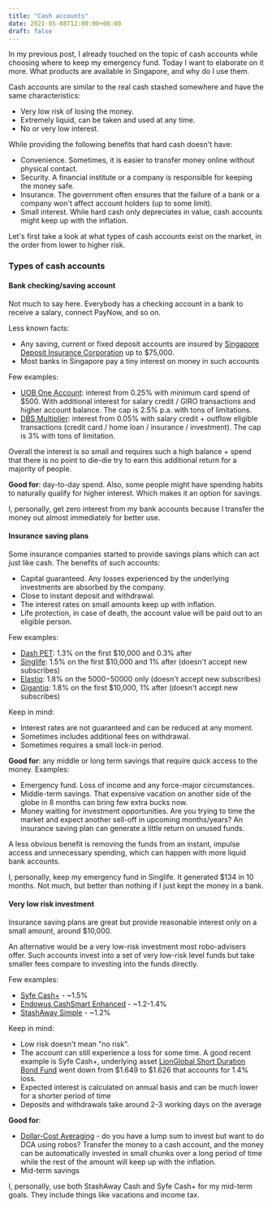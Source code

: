 ```yaml
---
title: "Cash accounts"
date: 2021-05-08T12:00:00+08:00
draft: false
---
```


In my previous post, I already touched on the topic of cash accounts while choosing where to keep my emergency fund. Today I want to elaborate on it more. What products are available in Singapore, and why do I use them.

<!--more-->

Cash accounts are similar to the real cash stashed somewhere and have the same characteristics:

- Very low risk of losing the money.
- Extremely liquid, can be taken and used at any time.
- No or very low interest.

While providing the following benefits that hard cash doesn't have:

- Convenience. Sometimes, it is easier to transfer money online without physical contact.
- Security. A financial institute or a company is responsible for keeping the money safe.
- Insurance. The government often ensures that the failure of a bank or a company won't affect account holders (up to some limit).
- Small interest. While hard cash only depreciates in value, cash accounts might keep up with the inflation.

Let's first take a look at what types of cash accounts exist on the market, in the order from lower to higher risk.

### Types of cash accounts

#### Bank checking/saving account 

Not much to say here. Everybody has a checking account in a bank to receive a salary, connect PayNow, and so on.

Less known facts:
- Any saving, current or fixed deposit accounts are insured by [Singapore Deposit Insurance Corporation](https://www.sdic.org.sg/) up to $75,000.
- Most banks in Singapore pay a tiny interest on money in such accounts

Few examples:

- [UOB One Account](https://www.uob.com.sg/personal/save/chequeing/one-account.page): interest from 0.25% with minimum card spend of $500. With additional interest for salary credit / GIRO transactions and higher account balance. The cap is 2.5% p.a. with tons of limitations.
- [DBS Multiplier](https://www.dbs.com.sg/personal/deposits/bank-earn/multiplier): interest from 0.05% with salary credit + outflow eligible transactions (credit card / home loan / insurance / investment). The cap is 3% with tons of limitation.

Overall the interest is so small and requires such a high balance + spend that there is no point to die-die try to earn this additional return for a majority of people.

**Good for**: day-to-day spend. Also, some people might have spending habits to naturally qualify for higher interest. Which makes it an option for savings.

I, personally, get zero interest from my bank accounts because I transfer the money out almost immediately for better use.

#### Insurance saving plans

Some insurance companies started to provide savings plans which can act just like cash. The benefits of such accounts:

- Capital guaranteed. Any losses experienced by the underlying investments are absorbed by the company.
- Close to instant deposit and withdrawal.
- The interest rates on small amounts keep up with inflation.
- Life protection, in case of death, the account value will be paid out to an eligible person.

Few examples:
- [Dash PET](https://dash.com.sg/dashpet): 1.3% on the first $10,000 and 0.3% after
- [Singlife](https://singlife.com): 1.5% on the first $10,000 and 1% after (doesn't accept new subscribes)
- [Elastiq](https://www.tiq.com.sg/product/universal-life-insurance-elastiq/): 1.8% on the $5000-$50000 only (doesn't accept new subscribes)
- [Gigantiq](https://www.tiq.com.sg/gigantiq/): 1.8% on the first $10,000, 1% after (doesn't accept new subscribes)

Keep in mind:
- Interest rates are not guaranteed and can be reduced at any moment.
- Sometimes includes additional fees on withdrawal.
- Sometimes requires a small lock-in period.

**Good for**: any middle or long term savings that require quick access to the money. Examples:
- Emergency fund. Loss of income and any force-major circumstances.
- Middle-term savings. That expensive vacation on another side of the globe in 8 months can bring few extra bucks now.
- Money waiting for investment opportunities. Are you trying to time the market and expect another sell-off in upcoming months/years? An insurance saving plan can generate a little return on unused funds.

A less obvious benefit is removing the funds from an instant, impulse access and unnecessary spending, which can happen with more liquid bank accounts.

I, personally, keep my emergency fund in Singlife. It generated $134 in 10 months. Not much, but better than nothing if I just kept the money in a bank.

#### Very low risk investment

Insurance saving plans are great but provide reasonable interest only on a small amount, around $10,000.

An alternative would be a very low-risk investment most robo-advisers offer. Such accounts invest into a set of very low-risk level funds but take smaller fees compare to investing into the funds directly.

Few examples:
- [Syfe Cash+](https://www.syfe.com/cash-plus) - ~1.5%
- [Endowus CashSmart Enhanced](https://endowus.com/cash-smart) - ~1.2-1.4%
- [StashAway Simple](https://www.stashaway.sg/simple) - ~1.2%

Keep in mind:
- Low risk doesn't mean "no risk".
- The account can still experience a loss for some time. A good recent example is Syfe Cash+, underlying asset [LionGlobal Short Duration Bond Fund](https://www.bloomberg.com/quote/OCBSGBF:SP) went down from $1.649 to $1.626 that accounts for 1.4% loss.
- Expected interest is calculated on annual basis and can be much lower for a shorter period of time
- Deposits and withdrawals take around 2-3 working days on the average

**Good for**:
- [Dollar-Cost Averaging](https://www.investopedia.com/terms/d/dollarcostaveraging.asp) - do you have a lump sum to invest but want to do DCA using robos? Transfer the money to a cash account, and the money can be automatically invested in small chunks over a long period of time while the rest of the amount will keep up with the inflation.
- Mid-term savings

I, personally, use both StashAway Cash and Syfe Cash+ for my mid-term goals. They include things like vacations and income tax.
